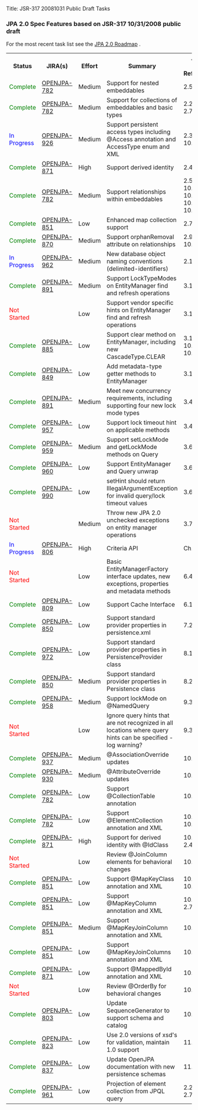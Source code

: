 Title: JSR-317 20081031 Public Draft Tasks

<a name="JSR-31720081031PublicDraftTasks-JPA2.0SpecFeaturesbasedonJSR-31710/31/2008publicdraft"></a>

### JPA 2.0 Spec Features based on JSR-317 10/31/2008 public draft

For the most recent task list see the [JPA 2.0 Roadmap](jpa-2.0-roadmap.html)
.

<table>
<tr><th> Status </th><th> JIRA(s) </th><th> Effort </th><th> Summary </th><th> JPA 2.0 Spec Reference(s) </th></tr>
<tr><td class="border"><font color="green"> Complete </font> </td><td class="border"> <a href="https://issues.apache.org/jira/browse/OPENJPA-782">OPENJPA-782</a>
 </td><td class="border"> Medium </td><td class="border"> Support for nested embeddables </td><td class="border"> 2.5 </td></tr>
<tr><td class="border"><font color="green"> Complete </font> </td><td class="border"> <a href="https://issues.apache.org/jira/browse/OPENJPA-782">OPENJPA-782</a>
 </td><td class="border"> Medium </td><td class="border"> Support for collections of embeddables and basic types </td><td class="border"> 2.2,
2.6, 2.7.2 </td></tr>
<tr><td class="border"> <font color="blue"> In Progress </font> </td><td class="border"> <a href="https://issues.apache.org/jira/browse/OPENJPA-926">OPENJPA-926</a>
  </td><td class="border"> Medium </td><td class="border"> Support persistent access types including @Access annotation
and AccessType enum and XML </td><td class="border"> 2.3, 10.1.1, 10.1.2 </td></tr>
<tr><td class="border"> <font color="green"> Complete </font> </td><td class="border"> <a href="https://issues.apache.org/jira/browse/OPENJPA-871">OPENJPA-871</a>
 </td><td class="border"> High </td><td class="border"> Support derived identity </td><td class="border"> 2.4.1 </td></tr>
<tr><td class="border"><font color="green"> Complete </font> </td><td class="border"> <a href="https://issues.apache.org/jira/browse/OPENJPA-782">OPENJPA-782</a>
</td><td class="border"> Medium </td><td class="border"> Support relationships within embeddables </td><td class="border"> 2.5, 10.1.22,
10.1.24, 10.1.25, 10.1.33, 10.1.34 </td></tr>
<tr><td class="border"> <font color="green"> Complete </font> </td><td class="border"> <a href="https://issues.apache.org/jira/browse/OPENJPA-851">OPENJPA-851</a>
 </td><td class="border"> Low </td><td class="border"> Enhanced map collection support </td><td class="border"> 2.7 </td></tr>
<tr><td class="border"> <font color="green"> Complete </font> </td><td class="border"> <a href="https://issues.apache.org/jira/browse/OPENJPA-870">OPENJPA-870</a>
  </td><td class="border"> Medium </td><td class="border"> Support orphanRemoval attribute on relationships </td><td class="border"> 2.9,
10.1.33, 10.1.34 </td></tr>
<tr><td class="border"> <font color="blue"> In Progress </font> </td><td class="border"> <a href="https://issues.apache.org/jira/browse/OPENJPA-962">OPENJPA-962</a>
 </td><td class="border"> Medium </td><td class="border"> New database object naming conventions (delimited-identifiers)
</td><td class="border"> 2.13 </td></tr>
<tr><td class="border"> <font color="green"> Complete </font> </td><td class="border"> <a href="https://issues.apache.org/jira/browse/OPENJPA-891">OPENJPA-891</a>
 </td><td class="border"> Medium </td><td class="border"> Support LockTypeModes on EntityManager find and refresh
operations </td><td class="border"> 3.1.1 </td></tr>
<tr><td class="border"> <font color="red"> Not Started </font> </td><td class="border">  </td><td class="border"> Low </td><td class="border"> Support vendor specific hints
on EntityManager find and refresh operations  </td><td class="border"> 3.1.1 </td></tr>
<tr><td class="border"> <font color="green"> Complete </font> </td><td class="border"> <a href="https://issues.apache.org/jira/browse/OPENJPA-885">OPENJPA-885</a>
 </td><td class="border"> Low </td><td class="border"> Support clear method on EntityManager, including new
CascadeType.CLEAR </td><td class="border"> 3.1.1, 3.2.6, 10.1.24, 10.1.25 </td></tr>
<tr><td class="border"> <font color="green"> Complete </font> </td><td class="border"> <a href="https://issues.apache.org/jira/browse/OPENJPA-849">OPENJPA-849</a>
 </td><td class="border"> Low </td><td class="border"> Add metadata-type getter methods to EntityManager </td><td class="border"> 3.1.1 </td></tr>
<tr><td class="border"> <font color="green"> Complete </font> </td><td class="border"> <a href="https://issues.apache.org/jira/browse/OPENJPA-891">OPENJPA-891</a>
  </td><td class="border"> Medium </td><td class="border"> Meet new concurrency requirements, including supporting four
new lock mode types </td><td class="border"> 3.4 </td></tr>
<tr><td class="border"> <font color="green"> Complete </font> </td><td class="border"> <a href="https://issues.apache.org/jira/browse/OPENJPA-957">OPENJPA-957</a>
 </td><td class="border"> Low </td><td class="border"> Support lock timeout hint on applicable methods </td><td class="border"> 3.4.4.3 </td></tr>
  
  
<tr><td class="border"> <font color="green"> Complete </font> </td><td class="border"> <a href="https://issues.apache.org/jira/browse/OPENJPA-959">OPENJPA-959</a>
 </td><td class="border"> Medium </td><td class="border"> Support setLockMode and getLockMode methods on Query </td><td class="border"> 3.6 </td></tr>
<tr><td class="border"> <font color="green"> Complete </font> </td><td class="border"> <a href="https://issues.apache.org/jira/browse/OPENJPA-960">OPENJPA-960</a>
 </td><td class="border"> Low </td><td class="border"> Support EntityManager and Query unwrap </td><td class="border"> 3.6 </td></tr>
<tr><td class="border"> <font color="green"> Complete </font> </td><td class="border"> <a href="https://issues.apache.org/jira/browse/OPENJPA-990">OPENJPA-990</a>
 </td><td class="border"> Low </td><td class="border"> setHint should return IllegalArgumentException for invalid
query/lock timeout values </td><td class="border"> 3.6.1 </td></tr>
  
  
<tr><td class="border"> <font color="red"> Not Started </font> </td><td class="border">  </td><td class="border"> Medium </td><td class="border"> Throw new JPA 2.0 unchecked
exceptions on entity manager operations </td><td class="border"> 3.7, 3.1 </td></tr>
  
  
<tr><td class="border"> <font color="blue"> In Progress </font> </td><td class="border"> <a href="https://issues.apache.org/jira/browse/OPENJPA-806">OPENJPA-806</a>
 </td><td class="border"> High </td><td class="border"> Criteria API </td><td class="border"> Ch. 5 </td></tr>
<tr><td class="border"> <font color="red"> Not Started </font> </td><td class="border">  </td><td class="border"> Low </td><td class="border"> Basic EntityManagerFactory
interface updates, new exceptions, properties and metadata methods </td><td class="border"> 6.4 </td></tr>
<tr><td class="border"> <font color="green"> Complete </font> </td><td class="border"> <a href="https://issues.apache.org/jira/browse/OPENJPA-809">OPENJPA-809</a>
 </td><td class="border"> Low </td><td class="border"> Support Cache Interface </td><td class="border"> 6.10 </td></tr>
<tr><td class="border"> <font color="green"> Complete </font> </td><td class="border"> <a href="https://issues.apache.org/jira/browse/OPENJPA-850">OPENJPA-850</a>
</td><td class="border"> Low </td><td class="border"> Support standard provider properties in persistence.xml </td><td class="border"> 7.2.1.7 </td></tr>
<tr><td class="border"> <font color="green"> Complete </font> </td><td class="border"> <a href="https://issues.apache.org/jira/browse/OPENJPA-972">OPENJPA-972</a>
 </td><td class="border"> Low </td><td class="border"> Support standard provider properties in PersistenceProvider class
</td><td class="border"> 8.1.3.1 </td></tr>
<tr><td class="border"> <font color="green"> Complete </font> </td><td class="border"> <a href="https://issues.apache.org/jira/browse/OPENJPA-850">OPENJPA-850</a>
</td><td class="border"> Medium </td><td class="border"> Support standard provider properties in Persistence class </td><td class="border">
8.2.1 </td></tr>
<tr><td class="border"> <font color="green"> Complete </font> </td><td class="border"> <a href="https://issues.apache.org/jira/browse/OPENJPA-958">OPENJPA-958</a>
 </td><td class="border"> Medium </td><td class="border"> Support lockMode on @NamedQuery  </td><td class="border"> 9.3.1 </td></tr>
<tr><td class="border"> <font color="red"> Not Started </font> </td><td class="border">  </td><td class="border"> Low </td><td class="border"> Ignore query hints that are
not recognized in all locations where query hints can be specified - log
warning? </td><td class="border"> 9.3 </td></tr>
<tr><td class="border"> <font color="green"> Complete </font> </td><td class="border"> <a href="https://issues.apache.org/jira/browse/OPENJPA-937">OPENJPA-937</a>
 </td><td class="border"> Medium </td><td class="border"> @AssociationOverride updates </td><td class="border"> 10.1.2 </td></tr>
<tr><td class="border"> <font color="green"> Complete </font> </td><td class="border"> <a href="https://issues.apache.org/jira/browse/OPENJPA-930">OPENJPA-930</a>
 </td><td class="border"> Medium </td><td class="border"> @AttributeOverride updates </td><td class="border"> 10.1.4 </td></tr>
<tr><td class="border"><font color="green"> Complete </font> </td><td class="border"> <a href="https://issues.apache.org/jira/browse/OPENJPA-782">OPENJPA-782</a>
</td><td class="border"> Low </td><td class="border"> Support @CollectionTable annotation </td><td class="border"> 10.1.7, 2.7.2 </td></tr>
<tr><td class="border"><font color="green"> Complete </font> </td><td class="border"> <a href="https://issues.apache.org/jira/browse/OPENJPA-782">OPENJPA-782</a>
</td><td class="border"> Low </td><td class="border"> Support @ElementCollection annotation and XML </td><td class="border"> 10.1.11, 10.1.35 </td></tr>
<tr><td class="border"> <font color="green"> Complete </font> </td><td class="border"> <a href="https://issues.apache.org/jira/browse/OPENJPA-871">OPENJPA-871</a>
 </td><td class="border"> High </td><td class="border"> Support for derived identity with @IdClass </td><td class="border"> 10.1.18, 2.4.1 </td></tr>
<tr><td class="border"> <font color="red"> Not Started </font> </td><td class="border">  </td><td class="border"> Low </td><td class="border"> Review @JoinColumn elements
for behavioral changes </td><td class="border"> 10.1.20 </td></tr>
<tr><td class="border"> <font color="green"> Complete </font> </td><td class="border"> <a href="https://issues.apache.org/jira/browse/OPENJPA-851">OPENJPA-851</a>
 </td><td class="border"> Low </td><td class="border"> Support @MapKeyClass annotation and XML  </td><td class="border"> 10.1.27, 10.1.26 </td></tr>
<tr><td class="border"> <font color="green"> Complete </font> </td><td class="border"> <a href="https://issues.apache.org/jira/browse/OPENJPA-851">OPENJPA-851</a>
 </td><td class="border"> Low </td><td class="border"> Support @MapKeyColumn annotation and XML </td><td class="border"> 10.1.28, 2.7.1 </td></tr>
<tr><td class="border"> <font color="green"> Complete </font> </td><td class="border"> <a href="https://issues.apache.org/jira/browse/OPENJPA-851">OPENJPA-851</a>
 </td><td class="border"> Medium </td><td class="border"> Support @MapKeyJoinColumn annotation and XML  </td><td class="border"> 10.1.29 </td></tr>
<tr><td class="border"> <font color="green"> Complete </font> </td><td class="border"> <a href="https://issues.apache.org/jira/browse/OPENJPA-851">OPENJPA-851</a>
 </td><td class="border"> Low </td><td class="border"> Support @MapKeyJoinColumns annotation and XML </td><td class="border"> 10.1.30 </td></tr>
<tr><td class="border"> <font color="green"> Complete </font> </td><td class="border"> <a href="https://issues.apache.org/jira/browse/OPENJPA-871">OPENJPA-871</a>
 </td><td class="border"> Low </td><td class="border"> Support @MappedById annotation and XML </td><td class="border"> 10.1.31 </td></tr>
<tr><td class="border"> <font color="red"> Not Started </font> </td><td class="border">  </td><td class="border"> Low </td><td class="border"> Review @OrderBy for behavioral
changes </td><td class="border"> 10.1.35 </td></tr>
  
  
<tr><td class="border"> <font color="green"> Complete </font> </td><td class="border"> <a href="https://issues.apache.org/jira/browse/OPENJPA-803">OPENJPA-803</a>
 </td><td class="border"> Low </td><td class="border"> Update SequenceGenerator to support schema and catalog </td><td class="border"> 10.1.41 </td></tr>
<tr><td class="border"> <font color="green"> Complete </font> </td><td class="border"> <a href="https://issues.apache.org/jira/browse/OPENJPA-823">OPENJPA-823</a>
 </td><td class="border"> Low </td><td class="border"> Use 2.0 versions of xsd's for validation, maintain 1.0 support </td><td class="border">
11.3, 7.3  </td></tr>
<tr><td class="border"> <font color="green"> Complete </font> </td><td class="border"> <a href="https://issues.apache.org/jira/browse/OPENJPA-837">OPENJPA-837</a>
 </td><td class="border"> Low </td><td class="border"> Update OpenJPA documentation with new persistence schemas </td><td class="border"> 11.3,
7.3  </td></tr>
<tr><td class="border"><font color="green"> Complete </font> </td><td class="border"> <a href="https://issues.apache.org/jira/browse/OPENJPA-961">OPENJPA-961</a>
 </td><td class="border"> Low </td><td class="border"> Projection of element collection from JPQL query </td><td class="border"> 2.2, 2.6, 2.7.2
</td></tr>

